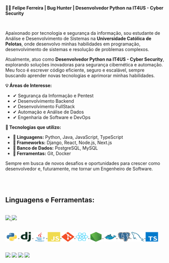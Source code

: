 <p align="left">
 <strong>👨‍💻 Felipe Ferreira | Bug Hunter | Desenvolvedor Python na IT4US - Cyber Security</strong>
 </p>
 <br>
<p>Apaixonado por tecnologia e segurança da informação, sou estudante de Análise e Desenvolvimento de Sistemas na <strong>Universidade Católica de Pelotas</strong>, onde desenvolvo minhas habilidades em programação, desenvolvimento de sistemas e resolução de problemas complexos.</p>

<p>Atualmente, atuo como <strong>Desenvolvedor Python na IT4US - Cyber Security</strong>, explorando soluções inovadoras para segurança cibernética e automação. Meu foco é escrever código eficiente, seguro e escalável, sempre buscando aprender novas tecnologias e aprimorar minhas habilidades.</p>

<p><strong>💡 Áreas de Interesse:</strong></p>
<ul>
    <li>✔ Segurança da Informação e Pentest</li>
    <li>✔ Desenvolvimento Backend</li>
    <li>✔ Desenvolvimento FullStack</li>
    <li>✔ Automação e Análise de Dados</li>
    <li>✔ Engenharia de Software e DevOps</li>
</ul>

<p><strong>🚀 Tecnologias que utilizo:</strong></p>
<ul>
    <li><strong>🔹 Linguagens:</strong> Python, Java, JavaScript, TypeScript</li>
    <li><strong>🔹 Frameworks:</strong> Django, React, Node.js, Next.js</li>
    <li><strong>🔹 Banco de Dados:</strong> PostgreSQL, MySQL</li>
    <li><strong>🔹 Ferramentas:</strong> Git, Docker</li>
</ul>

<p>Sempre em busca de novos desafios e oportunidades para crescer como desenvolvedor e, futuramente, me tornar um Engenheiro de Software.</p>
<br><br>

## **Linguagens e Ferramentas:**
<br>

 <div>
   <a href="https://github.com/felpssm">
   <img height="180em" src="https://github-readme-stats.vercel.app/api?username=felpssm&show_icons=true&theme=tokyonight&include_all_commits=true&count_private=true"/>
   <img height="180em" src="https://github-readme-stats.vercel.app/api/top-langs/?username=felpssm&layout=compact&langs_count=6&theme=tokyonight"/>
</div>
    <br>
<div style="display: inline_block"><br>
  <img align="center" alt="Python" height="30" width="40" src="https://github.com/devicons/devicon/blob/master/icons/python/python-original.svg">
  <img align="center" alt="Django" height="30" width="40" src="https://github.com/devicons/devicon/blob/master/icons/django/django-plain.svg">
 <img align="center" alt="Java" height="30" width="40" src="https://github.com/devicons/devicon/blob/master/icons/java/java-original.svg">
  <img align="center" alt="Js" height="30" width="40" src="https://raw.githubusercontent.com/devicons/devicon/master/icons/javascript/javascript-plain.svg">
  <img align="center" alt="Git" height="30" width="40" src="https://github.com/devicons/devicon/blob/master/icons/git/git-original.svg">
  <img align="center" alt="React" height="30" width="40" src="https://github.com/devicons/devicon/blob/master/icons/react/react-original.svg">
  <img align="center" alt="Node.js" height="30" width="40" src="https://github.com/devicons/devicon/blob/master/icons/nodejs/nodejs-original.svg">
  <img align="center" alt="Docker" height="30" width="40" src="https://github.com/devicons/devicon/blob/master/icons/docker/docker-original.svg">
  <img align="center" alt="PostgreSQL" height="30" width="40" src="https://github.com/devicons/devicon/blob/master/icons/postgresql/postgresql-original.svg">
  <img align="center" alt="MySQL" height="30" width="40" src="https://github.com/devicons/devicon/blob/master/icons/mysql/mysql-original.svg">
  <img align="center" alt="TypeScript" height="30" width="40" src="https://github.com/devicons/devicon/blob/master/icons/typescript/typescript-original.svg">



 
</div>
 
<br>
<br>
 
<div> 
  <a href="https://instagram.com/felpssf" target="_blank"><img src="https://img.shields.io/badge/-Instagram-%23E4405F?style=for-the-badge&logo=instagram&logoColor=white" target="_blank"></a>
 <a href="https://discord.gg/felpssf" target="_blank"><img src="https://img.shields.io/badge/Discord-7289DA?style=for-the-badge&logo=discord&logoColor=white" target="_blank"></a> 
<a href="mailto:feelpss.martinssf@gmail.com"><img src="https://img.shields.io/badge/-gmail-%23333?style=for-the-badge&logo=gmail&logoColor=white" target="_blank"></a>
  <a href="https://www.linkedin.com/in/felipe-ferreira-893693149" target="_blank"><img src="https://img.shields.io/badge/-LinkedIn-%230077B5?style=for-the-badge&logo=linkedin&logoColor=white" target="_blank"></a>
</div>
